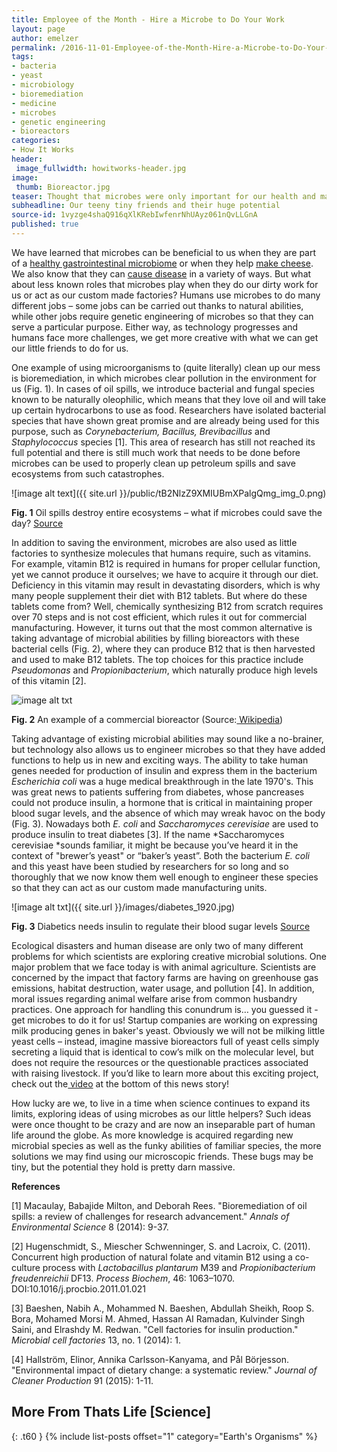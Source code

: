 ```yaml
---
title: Employee of the Month - Hire a Microbe to Do Your Work
layout: page
author: emelzer
permalink: /2016-11-01-Employee-of-the-Month-Hire-a-Microbe-to-Do-Your-Work-Melzer/
tags:
- bacteria
- yeast
- microbiology
- bioremediation
- medicine
- microbes
- genetic engineering
- bioreactors
categories:
- How It Works
header:
 image_fullwidth: howitworks-header.jpg
image:
 thumb: Bioreactor.jpg
teaser: Thought that microbes were only important for our health and making food for us? Turns out these little factories still have a lot more to offer.
subheadline: Our teeny tiny friends and their huge potential
source-id: 1vyzge4shaQ916qXlKRebIwfenrNhUAyz061nQvLLGnA
published: true
---
```


We have learned that microbes can be beneficial to us when they are part of a [healthy gastrointestinal microbiome](http://thatslifesci.com.s3-website-us-east-1.amazonaws.com/2016-07-04-The-wonders-of-fecal-transplants-EMelzer/) or when they help [make cheese](http://thatslifesci.com.s3-website-us-east-1.amazonaws.com/2016-06-20-The-Unseen-World-On-Cheese-LAlteio/). We also know that they can [cause disease](http://thatslifesci.com.s3-website-us-east-1.amazonaws.com/2016-06-23-the-evolution-of-virulence-SHa/) in a variety of ways. But what about less known roles that microbes play when they do our dirty work for us or act as our custom made factories? Humans use microbes to do many different jobs – some jobs can be carried out thanks to natural abilities, while other jobs require genetic engineering of microbes so that they can serve a particular purpose. Either way, as technology progresses and humans face more challenges, we get more creative with what we can get our little friends to do for us. 

 

One example of using microorganisms to (quite literally) clean up our mess is bioremediation, in which microbes clear pollution in the environment for us (Fig. 1). In cases of oil spills, we introduce bacterial and fungal species known to be naturally oleophilic, which means that they love oil and will take up certain hydrocarbons to use as food. Researchers have isolated bacterial species that have shown great promise and are already being used for this purpose, such as *Corynebacterium, Bacillus, Brevibacillus* and *Staphylococcus* species [1]. This area of research has still not reached its full potential and there is still much work that needs to be done before microbes can be used to properly clean up petroleum spills and save ecosystems from such catastrophes.

![image alt text]({{ site.url }}/public/tB2NlzZ9XMIUBmXPalgQmg_img_0.png)	

**Fig. 1** Oil spills destroy entire ecosystems – what if microbes could save the day? [Source](http://www.public-domain-image.com/free-images/science/biology-pictures/workers-attempt-to-clean-a-pelican-soiled-by-oil-spill)

 

In addition to saving the environment, microbes are also used as little factories to synthesize molecules that humans require, such as vitamins. For example, vitamin B12 is required in humans for proper cellular function, yet we cannot produce it ourselves; we have to acquire it through our diet.  Deficiency in this vitamin may result in devastating disorders, which is why many people supplement their diet with B12 tablets. But where do these tablets come from? Well, chemically synthesizing B12 from scratch requires over 70 steps and is not cost efficient, which rules it out for commercial manufacturing. However, it turns out that the most common alternative is taking advantage of microbial abilities by filling bioreactors with these bacterial cells (Fig. 2), where they can produce B12 that is then harvested and used to make B12 tablets. The top choices for this practice include *Pseudomonas* and *Propionibacterium*, which naturally produce high levels of this vitamin [2].

 

![image alt txt](https://upload.wikimedia.org/wikipedia/fa/2/24/BTEC_Bioreactors.jpg)

**Fig. 2** An example of a commercial bioreactor (Source:[ Wikipedia](https://fa.wikipedia.org/wiki/%D9%BE%D8%B1%D9%88%D9%86%D8%AF%D9%87:BTEC_Bioreactors.jpg))

 

Taking advantage of existing microbial abilities may sound like a no-brainer, but technology also allows us to engineer microbes so that they have added functions to help us in new and exciting ways. The ability to take human genes needed for production of insulin and express them in the bacterium *Escherichia coli* was a huge medical breakthrough in the late 1970's. This was great news to patients suffering from diabetes, whose pancreases could not produce insulin, a hormone that is critical in maintaining proper blood sugar levels, and the absence of which may wreak havoc on the body (Fig. 3). Nowadays both *E. coli* and *Saccharomyces cerevisiae* are used to produce insulin to treat diabetes [3]. If the name *Saccharomyces cerevisiae *sounds familiar, it might be because you’ve heard it in the context of "brewer’s yeast" or “baker’s yeast”. Both the bacterium *E. coli* and this yeast have been studied by researchers for so long and so thoroughly that we now know them well enough to engineer these species so that they can act as our custom made manufacturing units.

 

![image alt txt]({{ site.url }}/images/diabetes_1920.jpg)

**Fig. 3** Diabetics needs insulin to regulate their blood sugar levels [Source](https://pixabay.com/en/diabetes-blood-sugar-diabetic-528678/)

 

Ecological disasters and human disease are only two of many different problems for which scientists are exploring creative microbial solutions. One major problem that we face today is with animal agriculture. Scientists are concerned by the impact that factory farms are having on greenhouse gas emissions, habitat destruction, water usage, and pollution [4]. In addition, moral issues regarding animal welfare arise from common husbandry practices. One approach for handling this conundrum is… you guessed it - get microbes to do it for us! Startup companies are working on expressing milk producing genes in baker's yeast. Obviously we will not be milking little yeast cells – instead, imagine massive bioreactors full of yeast cells simply secreting a liquid that is identical to cow’s milk on the molecular level, but does not require the resources or the questionable practices associated with raising livestock. If you’d like to learn more about this exciting project, check out the[ video](http://labiotech.eu/muufri-vegan-milk-synbio-startup/) at the bottom of this news story!

 

How lucky are we, to live in a time when science continues to expand its limits, exploring ideas of using microbes as our little helpers? Such ideas were once thought to be crazy and are now an inseparable part of human life around the globe. As more knowledge is acquired regarding new microbial species as well as the funky abilities of familiar species, the more solutions we may find using our microscopic friends. These bugs may be tiny, but the potential they hold is pretty darn massive.

 

  
**References**

[1] Macaulay, Babajide Milton, and Deborah Rees. "Bioremediation of oil spills: a review of challenges for research advancement." *Annals of Environmental Science* 8 (2014): 9-37.
 
[2] Hugenschmidt, S., Miescher Schwenninger, S. and Lacroix, C. (2011). Concurrent high
production of natural folate and vitamin B12 using a co-culture process with *Lactobacillus plantarum* M39 and *Propionibacterium freudenreichii* DF13. *Process* *Biochem*, 46: 1063–1070. DOI:10.1016/j.procbio.2011.01.021

[3] Baeshen, Nabih A., Mohammed N. Baeshen, Abdullah Sheikh, Roop S. Bora, Mohamed Morsi M. Ahmed, Hassan AI Ramadan, Kulvinder Singh Saini, and Elrashdy M. Redwan. "Cell factories for insulin production." *Microbial cell factories* 13, no. 1 (2014): 1.

[4] Hallström, Elinor, Annika Carlsson-Kanyama, and Pål Börjesson. "Environmental impact of dietary change: a systematic review." *Journal of Cleaner Production* 91 (2015): 1-11.

 

## More From Thats Life [Science]
{: .t60 }
{% include list-posts offset="1" category="Earth's Organisms" %}
